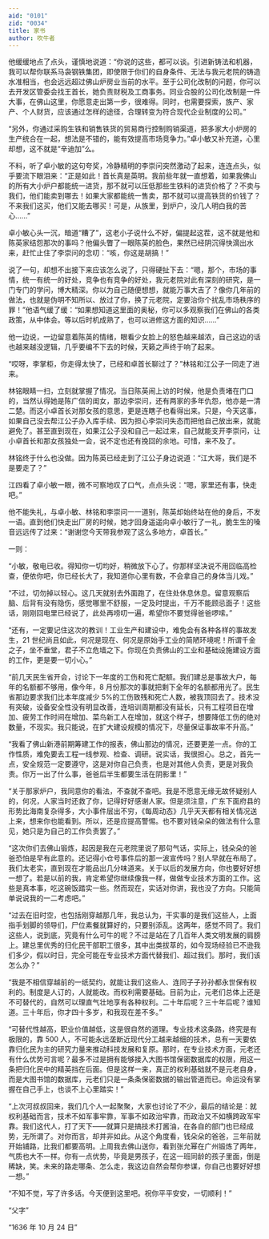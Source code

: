 ```yaml
---
aid: "0101"
zid: "0034"
title: 家书
author: 吹牛者
---
```


他缓缓地点了点头，谨慎地说道：“你说的这些，都可以谈。引进新铸法和机器，我可以帮你联系马袅钢铁集团，即使限于你们的自身条件、无法与我元老院的铸造水准相当，也会远远超过佛山炉房业当前的水平。至于公司化改制的问题，你可以去开发区管委会找王首长，她负责财税及工商事务。同业合股的公司化改制是一件大事，在佛山这里，你愿意走出第一步，很难得。同时，也需要探索，族产、家产、个人财货，应该通过怎样的途径，合理转变为符合现代企业制度的公司。”



“另外，你通过采购生铁和销售铁货的贸易商行控制购销渠道，把多家大小炉房的生产统合在一起，想法是不错的，能有效提高市场竞争力。”卓小敏又补充道，心里却想，这不就是“辛迪加”么。



不料，听了卓小敏的这句夸奖，冷静精明的李崇问突然激动了起来，连连点头，似乎要流下眼泪来：“正是如此！首长真是英明。我前些年就一直想着，如果我佛山的所有大小炉户都能统一进货，那不就可以压低那些生铁料的进货价格了？不卖与我们，他们能卖到哪去！如果大家都能统一售卖，那不就可以提高铁货的价钱了？不来我们这买，他们又能去哪买！可是，从族里，到炉户，没几人明白我的苦心……”



卓小敏心头一沉，暗道“糟了”，这老小子说什么不好，偏提起这茬，这不就是他和陈英家结怨那次的事吗？他偏头瞥了一眼陈英的脸色，果然已经阴沉得快滴出水来，赶忙止住了李崇问的念叨：“咳，你这是胡搞！”



说了一句，却想不出接下来应该怎么说了，只得硬扯下去：“嗯，那个，市场的事情，统一有统一的好处，竞争也有竞争的好处，我元老院对此有深刻的研究，是一门专门的学问，博大精深。你以为自己随便想想，就能万事大吉了？像你几年前的做法，也就是伪明不知所以、放过了你，换了元老院，定要治你个扰乱市场秩序的罪！”他语气缓了缓：“如果想知道这里面的奥秘，你可以多观察我们在佛山的各类政策，从中体会。等以后时机成熟了，也可以进修这方面的知识……”



他一边说，一边留意着陈英的情绪，眼看少女脸上的怒色越来越浓，自己这边的话也越来越没逻辑，几乎要编不下去的时候，天籁之声终于响了起来。



“哎呀，李掌柜，你走得太快了，已经和卓首长聊过了？”林铭和江公子一同走了进来。



林铭眼睛一扫，立刻就掌握了情况。当日陈英闹上访的时候，他是负责堵在门口的，当然认得她是陈广信的闺女，那边李崇问，还有两家的多年仇怨，他亦是一清二楚。而这小卓首长对那女孩的意思，更是连瞎子也看得出来。只是，今天这事，如果自己没去帮江公子办入库手续、因为担心李崇问失态而把他自己放出来，就能避免了。甚至直到现在，如果江公子没和自己一起过来，自己就能支开李崇问，让小卓首长和那女孩独处一会，说不定也还有挽回的余地。可惜，来不及了。



林铭终于什么也没做。因为陈英已经走到了江公子身边说道：“江大哥，我们是不是要走了？”



江四看了卓小敏一眼，微不可察地叹了口气，点点头说：“嗯，家里还有事，快走吧。”



他不能失礼，与卓小敏、林铭和李崇问一一道别，陈英却始终站在他的身后，不发一语。直到他们快走出厂房的时候，她才回身遥遥向卓小敏行了一礼，脆生生的嗓音远远传了过来：“谢谢您今天带我参观了这么多地方，卓首长。”



一则：



“小敏，敬电已收。得知你一切均好，稍微放下心了。你那样坚决说不用回临高检查，便依你吧，你已经长大了，我知道你心里有数，不会拿自己的身体当儿戏。”



“不过，切勿掉以轻心。这几天就别去外面跑了，在住处休息休息。留意观察后脑、后背有没有隐伤，感觉哪里不舒服，一定及时提出，千万不能顾忌面子！这些话，刚刚回电里已经说了，此处再唠叨一遍，希望你不要觉得爸爸啰嗦。”



“还有，一定要记住这次的教训！工业生产和建设中，难免会有各种各样的事故发生，21 世纪尚且如此，何况是现在、何况是原始手工业的简陋环境呢！所谓千金之子，坐不垂堂，君子不立危墙之下。你现在负责佛山的工业和基础设施建设方面的工作，更是要一切小心。”



“前几天民生省开会，讨论下一年度的工伤和死亡配额。我们建总是事故大户，每年的名额都不够用，像今年，8 月份那次的事就把剩下全年的名额都用光了。民生省那边要求我们比本年度减少 5%的工伤致残和死亡人数，被我顶回去了。技术没有突破，设备安全性没有明显改善，连培训周期都没有延长，只有工程项目在增加、疲劳工作时间在增加、菜鸟新工人在增加，就这个样子，想要降低工伤的绝对数量，不现实。我只能说，在扩大建设规模的情况下，尽量保证事故率不升高。”



“我看了佛山新港前期筹建工作的报表，佛山那边的情况，还要更差一点。你的工作性质，难免要去工程一线参观、检查、调研。说实话，我很担心。总之，首先一点，安全规范一定要遵守，这是对你自己负责，也是对其他人负责，更是对我负责。你万一出了什么事，爸爸后半生都要生活在阴影里！”



“关于那家炉户，我同意你的看法，不查就不查吧。我是不愿意无缘无故怀疑别人的，何况，人家当时还救了你，记得好好感谢人家。但是须注意，广东下面府县的形势比海南复杂得多，大小事件层出不穷，《每周动态》几乎天天都有相关情况送上来，想来你也能看到。所以，还是应提高警惕。也不要对钱朵朵的做法有什么意见，她只是为自己的工作负责罢了。”



“这次你们去佛山锻炼，起因是我在元老院里说了那句气话，实际上，钱朵朵的爸爸恐怕是早有此意的。还记得小仓号事件后的那一波宣传吗？别人早就在布局了。我们太老实，直到现在才能品出几分味道来。关于以后的发展方向，你也要好好想一想了。若是以前的我，肯定希望你继续像我一样，做做专业技术方面的工作。这些是真本事，吃这碗饭踏实一些。然而现在，实话对你讲，我也没了方向。只能简单说说我的一二考虑吧。”



“过去在旧时空，也包括刚穿越那几年，我总认为，干实事的是我们这些人，上面指手划脚的领导们，尸位素餐就算好的，只要别添乱。这两年，感觉不同了。我们这些人，说到底，究竟有什么可牛的呢？不过是站在了几百年人类文明发展的肩膀上。建总里优秀的归化民干部职工很多，其中出类拔萃的，如今现场经验已不逊我们多少，假以时日，完全可能在专业技术方面代替我们、超过我们。那时，我们该怎么办？”



“我是不相信穿越前的一纸契约，就能让我们这些人、连同子子孙孙都永世保有权利的。制度是人订的，人就能改。而权利需要基础。目前为止，元老们总体上还是不可替代的，自然可以理直气壮地享有各种权利。二十年后呢？三十年后呢？谁知道。三十年后，你才四十多岁，和我现在差不多。”



“可替代性越高，职业价值越低，这是很自然的道理。专业技术这条路，终究是有极限的，靠 500 人，不可能永远垄断近现代分工越来越细的技术，总有一天要依靠归化民为主的研究力量来推动科技发展和复原。那时，在专业技术方面，元老还有什么优势可言呢？最多不过是拥有能够接入大图书馆保密数据库的权限，用这一条把归化民中的精英挡在后面。但是这样一来，真正的权利基础就不是元老自身，而是大图书馆的数据库，元老们只是一条条保密数据的输出管道而已。命运没有掌握在自己手上，也谈不上心里踏实！”



“上次河叔叔回来，我们几个人一起聚聚，大家也讨论了不少，最后的结论是：就权利基础而言，技术不如军事牢靠，军事不如政治牢靠，而政治又不如横跨政军牢靠。我们这代人，打了天下——就算只是搞技术打酱油，在各自的部门也已经成势，无所谓了。对你而言，却并非如此。从这个角度看，钱朵朵的爸爸，三年前就开始铺路，比我们都要高明。上周我去佛山送你，看到张允幂在广州锻炼了两年，气质也大不一样。你有一点优势，毕竟是男孩子，在这一班同龄的孩子里面，倒是稀缺，笑。未来的路走哪条、怎么走，我这边自然会帮你参谋，你自己也要好好想一想。”



“不知不觉，写了许多话。今天便到这里吧。祝你平平安安，一切顺利！”



“父字”



“1636 年 10 月 24 日”



